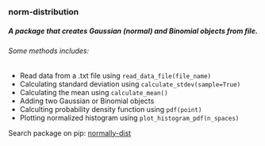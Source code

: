 ### norm-distribution
##### A package that creates Gaussian (normal) and Binomial objects from file.
###### Some methods includes:
- Read data from a .txt file using `read_data_file(file_name)`
- Calculating standard deviation using `calculate_stdev(sample=True)`
- Calculating the mean using `calculate_mean()`
- Adding two Gaussian or Binomial objects
- Calculting probability density function using `pdf(point)`
- Plotting normalized histogram using `plot_histogram_pdf(n_spaces)`

Search package on pip: [normally-dist](https://pypi.org/project/normally-dist/0.6/)
